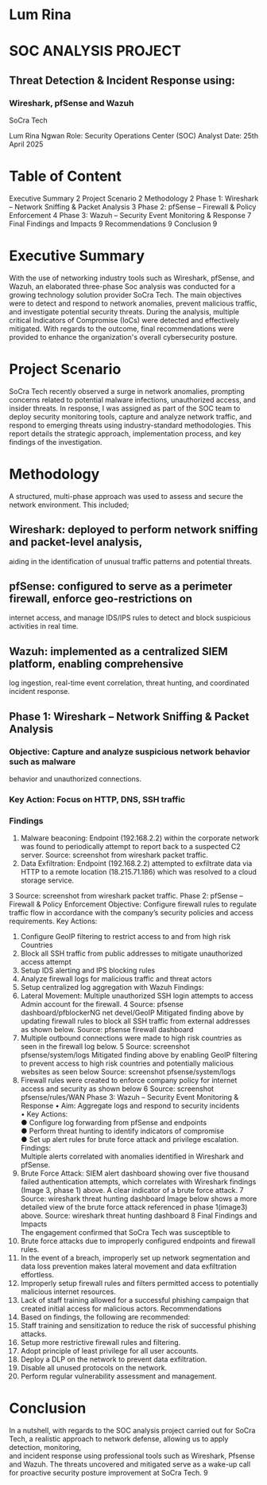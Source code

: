 # Lum Rina
# SOC ANALYSIS PROJECT 
## Threat Detection & Incident Response using: 
### Wireshark, pfSense and Wazuh 
SoCra Tech 

Lum Rina Ngwan 
Role: Security Operations Center (SOC) Analyst 
Date: 25th April 2025 

# Table of Content 
 
Executive Summary 2 
Project Scenario 2 
Methodology 2 
Phase 1: Wireshark – Network Sniffing & Packet Analysis 3 
Phase 2: pfSense – Firewall & Policy Enforcement 4 
Phase 3: Wazuh – Security Event Monitoring & Response 7 
Final Findings and Impacts 9 
Recommendations 9 
Conclusion 9 
 
 
 
# Executive Summary 
With the use of networking industry tools such as Wireshark, pfSense, and Wazuh, an 
elaborated three-phase Soc analysis was conducted for a growing technology solution 
provider SoCra Tech. The main objectives were to detect and respond to network 
anomalies, prevent malicious traffic, and investigate potential security threats. During 
the analysis, multiple critical Indicators of Compromise (IoCs) were detected and 
effectively mitigated. With regards to the outcome, final recommendations were 
provided to enhance the organization's overall cybersecurity posture.  
# Project Scenario  
SoCra Tech recently observed a surge in network anomalies, prompting concerns 
related to potential malware infections, unauthorized access, and insider threats. In 
response, I was assigned as part of the SOC team to deploy security monitoring tools, 
capture and analyze network traffic, and respond to emerging threats using 
industry-standard methodologies. This report details the strategic approach, 
implementation process, and key findings of the investigation. 
# Methodology  
A structured, multi-phase approach was used to assess and secure the network 
environment. This included;
## Wireshark: deployed to perform network sniffing and packet-level analysis, 
aiding in the identification of unusual traffic patterns and potential threats. 
## pfSense: configured to serve as a perimeter firewall, enforce geo-restrictions on 
internet access, and manage IDS/IPS rules to detect and block suspicious 
activities in real time. 
## Wazuh: implemented as a centralized SIEM platform, enabling comprehensive
log ingestion, real-time event correlation, threat hunting, and coordinated 
incident response.  
## Phase 1: Wireshark – Network Sniffing & Packet Analysis 
### Objective: Capture and analyze suspicious network behavior such as malware 
behavior and unauthorized connections. 
### Key Action: Focus on HTTP, DNS, SSH traffic 
### Findings  
1. Malware beaconing: Endpoint (192.168.2.2) within the corporate 
network was found to periodically attempt to report back to a 
suspected C2 server. 
Source: screenshot from wireshark packet traffic.  
2. Data Exfiltration: Endpoint (192.168.2.2) attempted to exfiltrate 
data via HTTP to a remote location (18.215.71.186) which was 
resolved to a cloud storage service. 

3 
Source: screenshot from wireshark packet traffic. 
Phase 2: pfSense – Firewall & Policy Enforcement 
Objective: Configure firewall rules to regulate traffic flow in 
accordance with the company’s security policies and access requirements. 
Key Actions:  
1. Configure GeoIP filtering to restrict access to and from high risk Countries 
2. Block all SSH traffic from public addresses to mitigate unauthorized access attempt 
3. Setup IDS alerting and IPS blocking rules 
4. Analyze firewall logs for malicious traffic and threat actors  
5. Setup centralized log aggregation with Wazuh 
Findings:  
1. Lateral Movement: Multiple unauthorized SSH login attempts 
to access Admin account for the firewall. 
4 
Source: pfsense dashboard/pfblockerNG net devel/GeoIP 
Mitigated finding above by updating firewall rules to block 
all SSH traffic from external addresses as shown below. 
Source: pfsense firewall dashboard 
2. Multiple outbound connections were made to high risk 
countries as seen in the firewall log below. 
5 
Source: screenshot pfsense/system/logs 
Mitigated finding above by enabling GeoIP filtering to prevent access to 
high risk countries and potentially malicious websites as seen below 
Source: screenshot pfsense/system/logs 
3. Firewall rules were created to enforce company policy for internet 
access and security as shown below
 6 
Source: screenshot pfsense/rules/WAN 
Phase 3: Wazuh – Security Event Monitoring & Response 
• Aim: Aggregate logs and respond to security incidents  
• Key Actions:  
● Configure log forwarding from pfSense and endpoints  
● Perform threat hunting to identify indicators of compromise  
● Set up alert rules for brute force attack and privilege escalation. 
Findings:  
Multiple alerts correlated with anomalies identified in Wireshark and 
pfSense. 
1. Brute Force Attack: SIEM alert dashboard showing over five 
thousand failed authentication attempts, which correlates with 
Wireshark findings (Image 3, phase 1) above. A clear indicator of a 
brute force attack. 
7 
Source: wireshark threat hunting dashboard 
Image below shows a more detailed view of the brute force attack referenced 
in phase 1(image3) above. 
Source: wireshark threat hunting dashboard 
8 
Final Findings and Impacts  
The engagement confirmed that SoCra Tech was susceptible to  
1. Brute force attacks due to improperly configured endpoints and firewall rules. 
2. In the event of a breach, improperly set up network segmentation and data loss 
prevention makes lateral movement and data exfiltration effortless. 
3. Improperly setup firewall rules and filters permitted access to potentially 
malicious internet resources. 
4. Lack of staff training allowed for a successful phishing campaign that created 
initial access for malicious actors. 
Recommendations  
1. Based on findings, the following are recommended:  
2. Staff training and sensitization to reduce the risk of successful phishing attacks. 
3. Setup more restrictive firewall rules and filtering. 
4. Adopt principle of least privilege for all user accounts. 
5. Deploy a DLP on the network to prevent data exfiltration. 
6. Disable all unused protocols on the network. 
7. Perform regular vulnerability assessment and management. 
# Conclusion  
In a nutshell, with regards to the SOC analysis project  carried out for SoCra Tech, a 
realistic approach to network defense, allowing us to apply detection, monitoring,  
and incident response using professional tools such as Wireshark, Pfsense and 
Wazuh. The threats uncovered and mitigated serve as a  wake-up call for proactive 
security posture improvement at SoCra Tech. 
9 
